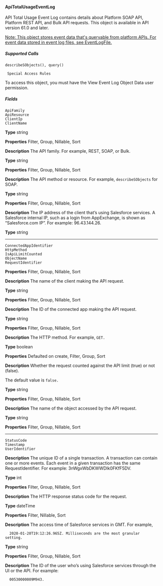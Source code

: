 #### ApiTotalUsageEventLog

API Total Usage Event Log contains details about Platform SOAP API, Platform REST API, and Bulk API requests. This object is available in
API version 61.0 and later.

[Note: This object stores event data that's queryable from platform APIs. For event data stored in event log files, see EventLogFile.](https://developer.salesforce.com/docs/atlas.en-us.254.0.object_reference.meta/object_reference/sforce_api_objects_eventlogfile.htm)

##### Supported Calls
```
describeSObjects(), query()

 Special Access Rules

```
To access this object, you must have the View Event Log Object Data user permission.

##### Fields

```
ApiFamily
ApiResource
ClientIp
ClientName

```

**Type**
string

**Properties**
Filter, Group, Nillable, Sort

**Description**
The API family. For example, REST, SOAP, or Bulk.

**Type**
string

**Properties**
Filter, Group, Nillable, Sort

**Description**
The API method or resource. For example, `describeSObjects` for SOAP.

**Type**
string

**Properties**
Filter, Group, Nillable, Sort

**Description**
The IP address of the client that’s using Salesforce services. A Salesforce internal IP, such as
a login from AppExchange, is shown as “Salesforce.com IP”. For example: 96.43.144.26.

**Type**
string


-----

```
ConnectedAppIdentifier
HttpMethod
IsApiLimitCounted
ObjectName
RequestIdentifier

```

**Properties**
Filter, Group, Nillable, Sort

**Description**
The name of the client making the API request.

**Type**
string

**Properties**
Filter, Group, Nillable, Sort

**Description**
The ID of the connected app making the API request.

**Type**
string

**Properties**
Filter, Group, Nillable, Sort

**Description**
The HTTP method. For example, `GET.`

**Type**
boolean

**Properties**
Defaulted on create, Filter, Group, Sort

**Description**
Whether the request counted against the API limit (true) or not (false).

The default value is `false.`

**Type**
string

**Properties**
Filter, Group, Nillable, Sort

**Description**
The name of the object accessed by the API request.

**Type**
string

**Properties**
Filter, Group, Nillable, Sort


-----

```
StatusCode
Timestamp
UserIdentifier

```

**Description**
The unique ID of a single transaction. A transaction can contain one or more events. Each
event in a given transaction has the same RequestIdentifier. For example:
3nWgxWbDKWWDIk0FKfF5DV.

**Type**
int

**Properties**
Filter, Group, Nillable, Sort

**Description**
The HTTP response status code for the request.

**Type**
dateTime

**Properties**
Filter, Nillable, Sort

**Description**
The access time of Salesforce services in GMT. For example,
```
  2020-01-20T19:12:26.965Z. Milliseconds are the most granular setting.

```
**Type**
string

**Properties**
Filter, Group, Nillable, Sort

**Description**
The ID of the user who’s using Salesforce services through the UI or the API. For example:
```
  00530000009M943.

```
